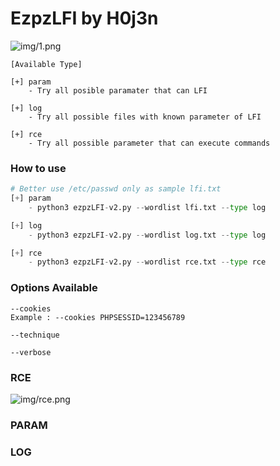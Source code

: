 # EzpzLFI by H0j3n

![img/1.png]()

```
[Available Type]

[+] param
	- Try all posible paramater that can LFI

[+] log
	- Try all possible files with known parameter of LFI

[+] rce
	- Try all possible parameter that can execute commands
```

### How to use

```python
# Better use /etc/passwd only as sample lfi.txt 
[+] param
	- python3 ezpzLFI-v2.py --wordlist lfi.txt --type log

[+] log
	- python3 ezpzLFI-v2.py --wordlist log.txt --type log

[+] rce
	- python3 ezpzLFI-v2.py --wordlist rce.txt --type rce 
```

### Options Available
```
--cookies
Example : --cookies PHPSESSID=123456789

--technique

--verbose
```

### RCE

![img/rce.png]()

### PARAM

### LOG
